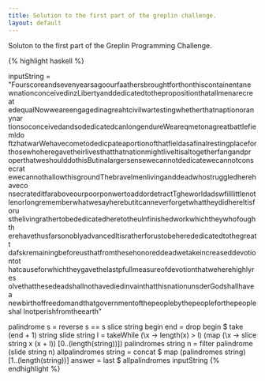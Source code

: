 ```yaml
---
title: Solution to the first part of the greplin challenge.
layout: default
---
```


Soluton to the first part of the Greplin Programming Challenge.

{% highlight haskell %}

inputString =
"Fourscoreandsevenyearsagoourfaathersbroughtforthonthiscontainentane
wnationconceivedinzLibertyanddedicatedtothepropositionthatallmenarecreat
edequalNowweareengagedinagreahtcivilwartestingwhetherthatnaptionoranynar
tionsoconceivedandsodedicatedcanlongendureWeareqmetonagreatbattlefiemldo
ftzhatwarWehavecometodedicpateaportionofthatfieldasafinalrestingplacefor
thosewhoheregavetheirlivesthatthatnationmightliveItisaltogetherfangandpr
operthatweshoulddothisButinalargersensewecannotdedicatewecannotconsecrat
ewecannothallowthisgroundThebravelmenlivinganddeadwhostruggledherehaveco
nsecrateditfaraboveourpoorponwertoaddordetractTgheworldadswfilllittlenot
lenorlongrememberwhatwesayherebutitcanneverforgetwhattheydidhereItisforu
sthelivingrathertobededicatedheretotheulnfinishedworkwhichtheywhofoughth
erehavethusfarsonoblyadvancedItisratherforustobeherededicatedtothegreatt
dafskremainingbeforeusthatfromthesehonoreddeadwetakeincreaseddevotiontot
hatcauseforwhichtheygavethelastpfullmeasureofdevotionthatweherehighlyres
olvethatthesedeadshallnothavediedinvainthatthisnationunsderGodshallhavea
newbirthoffreedomandthatgovernmentofthepeoplebythepeopleforthepeopleshal
lnotperishfromtheearth"

palindrome s = reverse s == s
slice string begin end = drop begin $ take (end + 1) string
slide string l = takeWhile (\x -> length(x) > l) (map (\x -> slice string x (x + l)) [0..(length(string))])
palindromes string n = filter palindrome (slide string n)
allpalindromes string = concat $ map (palindromes string) [1..(length(string))]
answer = last $ allpalindromes inputString
{% endhighlight %}
